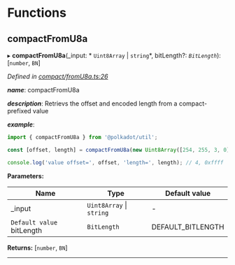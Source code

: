 

# Functions

<a id="compactfromu8a"></a>

##  compactFromU8a

▸ **compactFromU8a**(_input: * `Uint8Array` &#124; `string`*, bitLength?: *`BitLength`*): [`number`, `BN`]

*Defined in [compact/fromU8a.ts:26](https://github.com/polkadot-js/common/blob/dc996ef/packages/util/src/compact/fromU8a.ts#L26)*

*__name__*: compactFromU8a

*__description__*: Retrievs the offset and encoded length from a compact-prefixed value

*__example__*:   

```javascript
import { compactFromU8a } from '@polkadot/util';

const [offset, length] = compactFromU8a(new Uint8Array([254, 255, 3, 0]), 32));

console.log('value offset=', offset, 'length=', length); // 4, 0xffff
```

**Parameters:**

| Name | Type | Default value |
| ------ | ------ | ------ |
| _input |  `Uint8Array` &#124; `string`| - |
| `Default value` bitLength | `BitLength` |  DEFAULT_BITLENGTH |

**Returns:** [`number`, `BN`]

___

